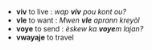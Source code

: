 - **viv** to live : _wap **viv** pou kont ou?_
- **vle** to want : _Mwen **vle** aprann kreyòl_
- **voye** to send : _èskew ka **voye**m lajan?_
- **vwayaje** to travel
